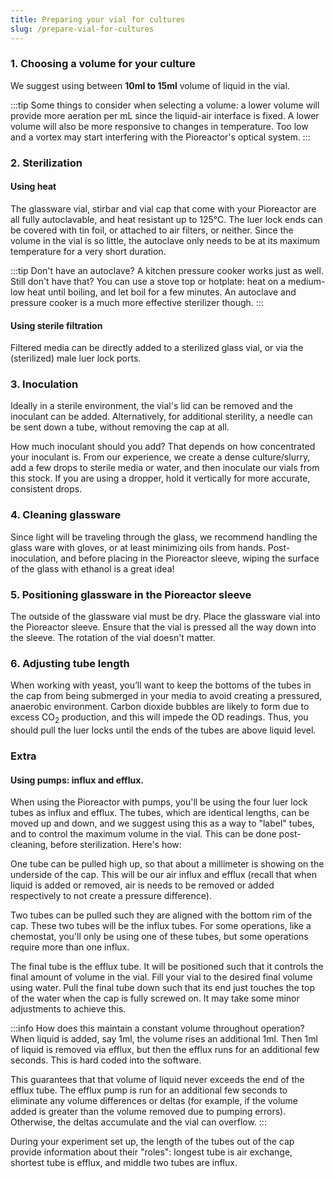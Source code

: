 ```yaml
---
title: Preparing your vial for cultures
slug: /prepare-vial-for-cultures
---
```


### 1. Choosing a volume for your culture

We suggest using between **10ml to 15ml** volume of liquid in the vial.

:::tip
Some things to consider when selecting a volume: a lower volume will provide more aeration per mL since the liquid-air interface is fixed. A lower volume will also be more responsive to changes in temperature. Too low and a vortex may start interfering with the Pioreactor's optical system.
:::

### 2. Sterilization


#### Using heat

The glassware vial, stirbar and vial cap that come with your Pioreactor are all fully autoclavable, and heat resistant up to 125℃. The luer lock ends can be covered with tin foil, or attached to air filters, or neither. Since the volume in the vial is so little, the autoclave only needs to be at its maximum temperature for a very short duration.

:::tip
Don't have an autoclave? A kitchen pressure cooker works just as well. Still don't have that? You can use a stove top or hotplate: heat on a medium-low heat until boiling, and let boil for a few minutes. An autoclave and pressure cooker is a much more effective sterilizer though.
:::


#### Using sterile filtration

Filtered media can be directly added to a sterilized glass vial, or via the (sterilized) male luer lock ports.


### 3. Inoculation

Ideally in a sterile environment, the vial's lid can be removed and the inoculant can be added. Alternatively, for additional sterility, a needle can be sent down a tube, without removing the cap at all.

How much inoculant should you add? That depends on how concentrated your inoculant is. From our experience, we create a dense culture/slurry, add a few drops to sterile media or water, and then inoculate our vials from this stock. If you are using a dropper, hold it vertically for more accurate, consistent drops. 


### 4. Cleaning glassware

Since light will be traveling through the glass, we recommend handling the glass ware with gloves, or at least minimizing oils from hands. Post-inoculation, and before placing in the Pioreactor sleeve, wiping the surface of the glass with ethanol is a great idea!


### 5. Positioning glassware in the Pioreactor sleeve

The outside of the glassware vial must be dry. Place the glassware vial into the Pioreactor sleeve. Ensure that the vial is pressed all the way down into the sleeve. The rotation of the vial doesn't matter.

### 6. Adjusting tube length 

When working with yeast, you’ll want to keep the bottoms of the tubes in the cap from being submerged in your media to avoid creating a pressured, anaerobic environment. Carbon dioxide bubbles are likely to form due to excess CO<sub>2</sub> production, and this will impede the OD readings. Thus, you should pull the luer locks until the ends of the tubes are above liquid level. 

### Extra
#### Using pumps: influx and efflux.

When using the Pioreactor with pumps, you'll be using the four luer lock tubes as influx and efflux. The tubes, which are identical lengths, can be moved up and down, and we suggest using this as a way to "label" tubes, and to control the maximum volume in the vial. This can be done post-cleaning, before sterilization. Here's how:

One tube can be pulled high up, so that about a millimeter is showing on the underside of the cap. This will be our air influx and efflux (recall that when liquid is added or removed, air is needs to be removed or added respectively to not create a pressure difference).

Two tubes can be pulled such they are aligned with the bottom rim of the cap. These two tubes will be the influx tubes. For some operations, like a chemostat, you'll only be using one of these tubes, but some operations require more than one influx.

The final tube is the efflux tube. It will be positioned such that it controls the final amount of volume in the vial. Fill your vial to the desired final volume using water. Pull the final tube down such that its end just touches the top of the water when the cap is fully screwed on. It may take some minor adjustments to achieve this.

:::info
How does this maintain a constant volume throughout operation? When liquid is added, say 1ml, the volume rises an additional 1ml. Then 1ml of liquid is removed via efflux, but then the efflux runs for an additional few seconds. This is hard coded into the software.

This guarantees that that volume of liquid never exceeds the end of the efflux tube. The efflux pump is run for an additional few seconds to eliminate any volume differences or deltas (for example, if the volume added is greater than the volume removed due to pumping errors). Otherwise, the deltas accumulate and the vial can overflow.
:::

During your experiment set up, the length of the tubes out of the cap provide information about their "roles": longest tube is air exchange, shortest tube is efflux, and middle two tubes are influx.



